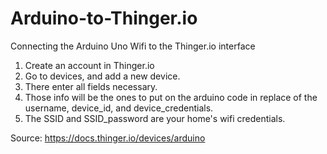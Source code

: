 # Arduino-to-Thinger.io
Connecting the Arduino Uno Wifi to the Thinger.io interface

1) Create an account in Thinger.io
2) Go to devices, and add a new device.
3) There enter all fields necessary. 
4) Those info will be the ones to put on the arduino code in replace of the username, device_id, and device_credentials.
5) The SSID and SSID_password are your home's wifi credentials. 

Source: https://docs.thinger.io/devices/arduino
